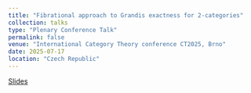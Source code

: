 ```yaml
---
title: "Fibrational approach to Grandis exactness for 2-categories"
collection: talks
type: "Plenary Conference Talk"
permalink: false
venue: "International Category Theory conference CT2025, Brno"
date: 2025-07-17
location: "Czech Republic"
---
```

[Slides](https://github.com/lucamesiti/lucamesiti.github.io/blob/fa57cfbf941fd064b9eef2b94cab704885c62859/files/Talk-2024-06-24-Aspectsoftwodimeltoposth.pdf)
